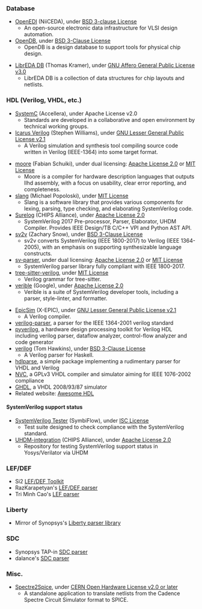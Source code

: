### Database
- [OpenEDI](https://gitee.com/niiceda/open-edi/) (NiiCEDA), under [BSD 3-clause License](https://gitee.com/niiceda/open-edi/blob/master/License)
  - An open-source electronic data infrastructure for VLSI design automation.
- [OpenDB](https://github.com/The-OpenROAD-Project/OpenDB), under [BSD 3-Clause License](https://github.com/The-OpenROAD-Project/OpenDB/blob/master/LICENSE)
  - OpenDB is a design database to support tools for physical chip design.
+ [LibrEDA DB](https://codeberg.org/LibrEDA/libreda-db) (Thomas Kramer), under [GNU Affero General Public License v3.0](https://codeberg.org/LibrEDA/libreda-db/src/branch/main/LICENSE)
  - LibrEDA DB is a collection of data structures for chip layouts and netlists.

### HDL (Verilog, VHDL, etc.)
- [SystemC](https://accellera.org/downloads/standards/systemc) (Accellera), under Apache License v2.0
  - Standards are developed in a collaborative and open environment by technical working groups.
- [Icarus Verilog](https://github.com/steveicarus/iverilog) (Stephen Williams), under [GNU Lesser General Public License v2.1](https://github.com/steveicarus/iverilog/blob/master/COPYING)
  - A Verilog simulation and synthesis tool compiling source code written in Verilog (IEEE-1364) into some target format.
+ [moore](https://github.com/fabianschuiki/moore) (Fabian Schuiki), under dual licensing: [Apache License 2.0](https://github.com/fabianschuiki/moore/blob/master/LICENSE-APACHE) or [MIT License](https://github.com/fabianschuiki/moore/blob/master/LICENSE-MIT)
  - Moore is a compiler for hardware description languages that outputs llhd assembly, with a focus on usability, clear error reporting, and completeness.
+ [slang](https://github.com/MikePopoloski/slang) (Michael Popoloski), under [MIT License](https://github.com/MikePopoloski/slang/blob/master/LICENSE)
  - Slang is a software library that provides various components for lexing, parsing, type checking, and elaborating SystemVerilog code.
+ [Surelog](https://github.com/chipsalliance/Surelog) (CHIPS Alliance), under [Apache License 2.0](https://github.com/chipsalliance/Surelog/blob/master/LICENSE)
  - SystemVerilog 2017 Pre-processor, Parser, Elaborator, UHDM Compiler. Provides IEEE Design/TB C/C++ VPI and Python AST API.
+ [sv2v](https://github.com/zachjs/sv2v) (Zachary Snow), under [BSD 3-Clause License](https://github.com/zachjs/sv2v/blob/master/LICENSE)
  - sv2v converts SystemVerilog (IEEE 1800-2017) to Verilog (IEEE 1364-2005), with an emphasis on supporting synthesizable language constructs.
+ [sv-parser](https://github.com/dalance/sv-parser), under dual licensing: [Apache License 2.0](https://github.com/dalance/sv-parser/blob/master/LICENSE-APACHE) or [MIT License](https://github.com/dalance/sv-parser/blob/master/LICENSE-MIT)
  - SystemVerilog parser library fully compliant with IEEE 1800-2017.
+ [tree-sitter-verilog](https://github.com/tree-sitter/tree-sitter-verilog), under [MIT License](https://github.com/tree-sitter/tree-sitter-verilog/blob/master/LICENSE)
  - Verilog grammar for tree-sitter.
+ [verible](https://github.com/google/verible) (Google), under [Apache License 2.0](https://github.com/google/verible/blob/master/LICENSE)
  - Verible is a suite of SystemVerilog developer tools, including a parser, style-linter, and formatter.
- [EpicSim](https://github.com/x-epic/EpicSim) (X-EPIC), under [GNU Lesser General Public License v2.1](https://github.com/x-epic/EpicSim/blob/master/LICENSE)
  - A Verilog compiler.
- [verilog-parser](https://github.com/ben-marshall/verilog-parser), a parser for the IEEE 1364-2001 verilog standard
- [pyverilog](https://pypi.org/project/pyverilog), a hardware design processing toolkit for Verilog HDL including verilog parser, dataflow analyzer, control-flow analyzer and code generator
- [verilog](https://github.com/tomahawkins/verilog) (Tom Hawkins), under [BSD 3-Clause License](https://github.com/tomahawkins/verilog/blob/master/LICENSE)
  - A Verilog parser for Haskell.
- [hdlparse](https://kevinpt.github.io/hdlparse/), a simple package implementing a rudimentary parser for VHDL and Verilog
- [NVC](https://github.com/nickg/nvc), a GPLv3 VHDL compiler and simulator aiming for IEEE 1076-2002 compliance
- [GHDL](https://github.com/ghdl/ghdl), a VHDL 2008/93/87 simulator
- Related website: [Awesome HDL](https://github.com/drom/awesome-hdl)

#### SystemVerilog support status
+ [SystemVerilog Tester](https://github.com/SymbiFlow/sv-tests) (SymbiFlow), under [ISC License](https://github.com/SymbiFlow/sv-tests/blob/master/LICENSE)
  - Test suite designed to check compliance with the SystemVerilog standard.
+ [UHDM-integration](https://github.com/chipsalliance/UHDM-integration-tests) (CHIPS Alliance), under [Apache License 2.0](https://github.com/chipsalliance/UHDM-integration-tests/blob/master/LICENSE)
  - Repository for testing SystemVerilog support status in Yosys/Verilator via UHDM

### LEF/DEF
- Si2 [LEF/DEF Toolkit](https://projects.si2.org/openeda.si2.org/projects/lefdef/)
- RazKarapetyan's [LEF/DEF parser](https://github.com/RazKarapetyan/LEF-DEF-parser)
- Tri Minh Cao's [LEF parser](https://github.com/trimcao/lef-parser)

### Liberty
- Mirror of Synopsys's [Liberty parser library](https://github.com/eclufsc/libertyParser)

### SDC
- Synopsys TAP-in [SDC parser](https://www.synopsys.com/community/interoperability-programs/tap-in.html)
- dalance's [SDC parser](https://github.com/dalance/sdc-parser)

### Misc.
- [Spectre2Spice](https://codeberg.org/thommythomaso/spectre2spice), under [CERN Open Hardware License v2.0 or later](https://codeberg.org/thommythomaso/spectre2spice/src/branch/master/LISENCE)
  - A standalone application to translate netlists from the Cadence Spectre Circuit Simulator format to SPICE.
